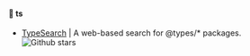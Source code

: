 
#### :book: ts

* [TypeSearch](https://github.com/microsoft/TypeSearch) | A web-based search for @types/* packages. ![Github stars](https://img.shields.io/github/stars/microsoft/TypeSearch.svg)

